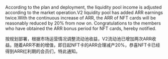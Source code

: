 According to the plan and deployment, the liquidity pool income is adjusted according to the market operation.V2 liquidity pool has added ARR earnings twice.With the continuous increase of ARR, the ARR of NFT cards will be reasonably reduced by 20% from now on. Congratulations to the members who have obtained the ARR bonus period for NFT cards, hereby notified.

按规划部署，根据市场运营情况调整流动池收益，V2流动池已增加两次ARR收益。随着ARR不断的增值，即日起NFT卡的ARR合理减产20%，恭喜NFT卡已经得到ARR红利期的会员们，特此通知。
